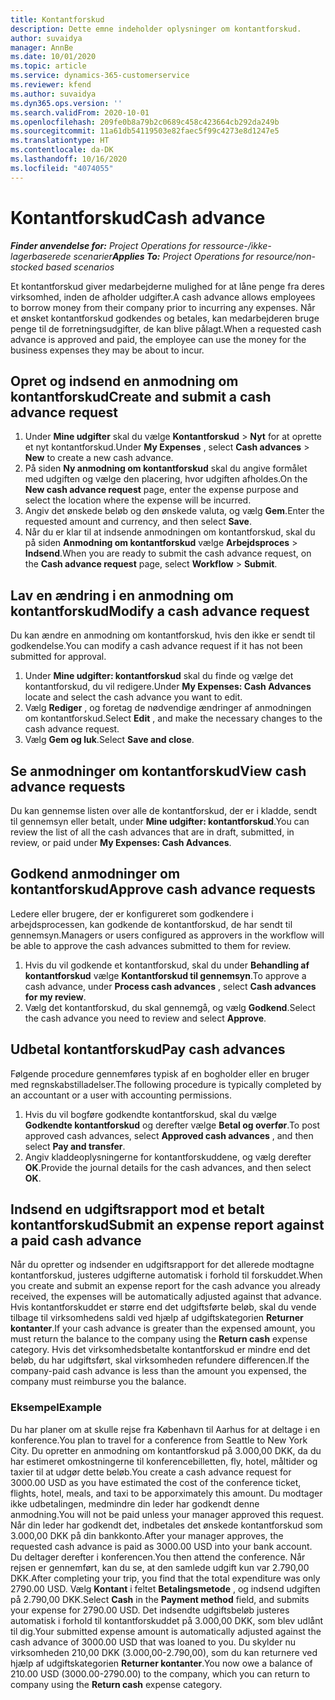 ```yaml
---
title: Kontantforskud
description: Dette emne indeholder oplysninger om kontantforskud.
author: suvaidya
manager: AnnBe
ms.date: 10/01/2020
ms.topic: article
ms.service: dynamics-365-customerservice
ms.reviewer: kfend
ms.author: suvaidya
ms.dyn365.ops.version: ''
ms.search.validFrom: 2020-10-01
ms.openlocfilehash: 209fe0b8a79b2c0689c458c423664cb292da249b
ms.sourcegitcommit: 11a61db54119503e82faec5f99c4273e8d1247e5
ms.translationtype: HT
ms.contentlocale: da-DK
ms.lasthandoff: 10/16/2020
ms.locfileid: "4074055"
---
```

# <a name="cash-advance"></a><span data-ttu-id="8fb77-103">Kontantforskud</span><span class="sxs-lookup"><span data-stu-id="8fb77-103">Cash advance</span></span>

<span data-ttu-id="8fb77-104">_**Finder anvendelse for:** Project Operations for ressource-/ikke-lagerbaserede scenarier_</span><span class="sxs-lookup"><span data-stu-id="8fb77-104">_**Applies To:** Project Operations for resource/non-stocked based scenarios_</span></span>

<span data-ttu-id="8fb77-105">Et kontantforskud giver medarbejderne mulighed for at låne penge fra deres virksomhed, inden de afholder udgifter.</span><span class="sxs-lookup"><span data-stu-id="8fb77-105">A cash advance allows employees to borrow money from their company prior to incurring any expenses.</span></span> <span data-ttu-id="8fb77-106">Når et ønsket kontantforskud godkendes og betales, kan medarbejderen bruge penge til de forretningsudgifter, de kan blive pålagt.</span><span class="sxs-lookup"><span data-stu-id="8fb77-106">When a requested cash advance is approved and paid, the employee can use the money for the business expenses they may be about to incur.</span></span> 

## <a name="create-and-submit-a-cash-advance-request"></a><span data-ttu-id="8fb77-107">Opret og indsend en anmodning om kontantforskud</span><span class="sxs-lookup"><span data-stu-id="8fb77-107">Create and submit a cash advance request</span></span>

1. <span data-ttu-id="8fb77-108">Under **Mine udgifter** skal du vælge **Kontantforskud** > **Nyt** for at oprette et nyt kontantforskud.</span><span class="sxs-lookup"><span data-stu-id="8fb77-108">Under **My Expenses** , select **Cash advances** > **New** to create a new cash advance.</span></span> 
2. <span data-ttu-id="8fb77-109">På siden **Ny anmodning om kontantforskud** skal du angive formålet med udgiften og vælge den placering, hvor udgiften afholdes.</span><span class="sxs-lookup"><span data-stu-id="8fb77-109">On the **New cash advance request** page, enter the expense purpose and select the location where the expense will be incurred.</span></span>
3. <span data-ttu-id="8fb77-110">Angiv det ønskede beløb og den ønskede valuta, og vælg **Gem**.</span><span class="sxs-lookup"><span data-stu-id="8fb77-110">Enter the requested amount and currency, and then select **Save**.</span></span> 
4. <span data-ttu-id="8fb77-111">Når du er klar til at indsende anmodningen om kontantforskud, skal du på siden **Anmodning om kontantforskud** vælge **Arbejdsproces** > **Indsend**.</span><span class="sxs-lookup"><span data-stu-id="8fb77-111">When you are ready to submit the cash advance request, on the **Cash advance request** page, select **Workflow** > **Submit**.</span></span>

## <a name="modify-a-cash-advance-request"></a><span data-ttu-id="8fb77-112">Lav en ændring i en anmodning om kontantforskud</span><span class="sxs-lookup"><span data-stu-id="8fb77-112">Modify a cash advance request</span></span>

<span data-ttu-id="8fb77-113">Du kan ændre en anmodning om kontantforskud, hvis den ikke er sendt til godkendelse.</span><span class="sxs-lookup"><span data-stu-id="8fb77-113">You can modify a cash advance request if it has not been submitted for approval.</span></span>

1. <span data-ttu-id="8fb77-114">Under **Mine udgifter: kontantforskud** skal du finde og vælge det kontantforskud, du vil redigere.</span><span class="sxs-lookup"><span data-stu-id="8fb77-114">Under **My Expenses: Cash Advances** locate and select the cash advance you want to edit.</span></span>
2. <span data-ttu-id="8fb77-115">Vælg **Rediger** , og foretag de nødvendige ændringer af anmodningen om kontantforskud.</span><span class="sxs-lookup"><span data-stu-id="8fb77-115">Select **Edit** , and make the necessary changes to the cash advance request.</span></span> 
3. <span data-ttu-id="8fb77-116">Vælg **Gem og luk**.</span><span class="sxs-lookup"><span data-stu-id="8fb77-116">Select **Save and close**.</span></span>


## <a name="view-cash-advance-requests"></a><span data-ttu-id="8fb77-117">Se anmodninger om kontantforskud</span><span class="sxs-lookup"><span data-stu-id="8fb77-117">View cash advance requests</span></span>
<span data-ttu-id="8fb77-118">Du kan gennemse listen over alle de kontantforskud, der er i kladde, sendt til gennemsyn eller betalt, under **Mine udgifter: kontantforskud**.</span><span class="sxs-lookup"><span data-stu-id="8fb77-118">You can review the list of all the cash advances that are in draft, submitted, in review, or paid under **My Expenses: Cash Advances**.</span></span> 

## <a name="approve-cash-advance-requests"></a><span data-ttu-id="8fb77-119">Godkend anmodninger om kontantforskud</span><span class="sxs-lookup"><span data-stu-id="8fb77-119">Approve cash advance requests</span></span>

<span data-ttu-id="8fb77-120">Ledere eller brugere, der er konfigureret som godkendere i arbejdsprocessen, kan godkende de kontantforskud, de har sendt til gennemsyn.</span><span class="sxs-lookup"><span data-stu-id="8fb77-120">Managers or users configured as approvers in the workflow will be able to approve the cash advances submitted to them for review.</span></span> 

1. <span data-ttu-id="8fb77-121">Hvis du vil godkende et kontantforskud, skal du under **Behandling af kontantforskud** vælge **Kontantforskud til gennemsyn**.</span><span class="sxs-lookup"><span data-stu-id="8fb77-121">To approve a cash advance, under **Process cash advances** , select **Cash advances for my review**.</span></span>
2. <span data-ttu-id="8fb77-122">Vælg det kontantforskud, du skal gennemgå, og vælg **Godkend**.</span><span class="sxs-lookup"><span data-stu-id="8fb77-122">Select the cash advance you need to review and select **Approve**.</span></span>  

## <a name="pay-cash-advances"></a><span data-ttu-id="8fb77-123">Udbetal kontantforskud</span><span class="sxs-lookup"><span data-stu-id="8fb77-123">Pay cash advances</span></span> 
<span data-ttu-id="8fb77-124">Følgende procedure gennemføres typisk af en bogholder eller en bruger med regnskabstilladelser.</span><span class="sxs-lookup"><span data-stu-id="8fb77-124">The following procedure is typically completed by an accountant or a user with accounting permissions.</span></span>

1. <span data-ttu-id="8fb77-125">Hvis du vil bogføre godkendte kontantforskud, skal du vælge **Godkendte kontantforskud** og derefter vælge **Betal og overfør**.</span><span class="sxs-lookup"><span data-stu-id="8fb77-125">To post approved cash advances, select **Approved cash advances** , and then select **Pay and transfer**.</span></span>  
2. <span data-ttu-id="8fb77-126">Angiv kladdeoplysningerne for kontantforskuddene, og vælg derefter **OK**.</span><span class="sxs-lookup"><span data-stu-id="8fb77-126">Provide the journal details for the cash advances, and then select **OK**.</span></span> 

## <a name="submit-an-expense-report-against-a-paid-cash-advance"></a><span data-ttu-id="8fb77-127">Indsend en udgiftsrapport mod et betalt kontantforskud</span><span class="sxs-lookup"><span data-stu-id="8fb77-127">Submit an expense report against a paid cash advance</span></span> 

<span data-ttu-id="8fb77-128">Når du opretter og indsender en udgiftsrapport for det allerede modtagne kontantforskud, justeres udgifterne automatisk i forhold til forskuddet.</span><span class="sxs-lookup"><span data-stu-id="8fb77-128">When you create and submit an expense report for the cash advance you already received, the expenses will be automatically adjusted against that advance.</span></span> <span data-ttu-id="8fb77-129">Hvis kontantforskuddet er større end det udgiftsførte beløb, skal du vende tilbage til virksomhedens saldi ved hjælp af udgiftskategorien **Returner kontanter**.</span><span class="sxs-lookup"><span data-stu-id="8fb77-129">If your cash advance is greater than the expensed amount, you must return the balance to the company using the **Return cash** expense category.</span></span> <span data-ttu-id="8fb77-130">Hvis det virksomhedsbetalte kontantforskud er mindre end det beløb, du har udgiftsført, skal virksomheden refundere differencen.</span><span class="sxs-lookup"><span data-stu-id="8fb77-130">If the company-paid cash advance is less than the amount you expensed, the company must reimburse you the balance.</span></span> 

### <a name="example"></a><span data-ttu-id="8fb77-131">Eksempel</span><span class="sxs-lookup"><span data-stu-id="8fb77-131">Example</span></span>
<span data-ttu-id="8fb77-132">Du har planer om at skulle rejse fra København til Aarhus for at deltage i en konference.</span><span class="sxs-lookup"><span data-stu-id="8fb77-132">You plan to travel for a conference from Seattle to New York City.</span></span> <span data-ttu-id="8fb77-133">Du opretter en anmodning om kontantforskud på 3.000,00 DKK, da du har estimeret omkostningerne til konferencebilletten, fly, hotel, måltider og taxier til at udgør dette beløb.</span><span class="sxs-lookup"><span data-stu-id="8fb77-133">You create a cash advance request for 3000.00 USD as you have estimated the cost of the conference ticket, flights, hotel, meals, and taxi to be apporximately this amount.</span></span> <span data-ttu-id="8fb77-134">Du modtager ikke udbetalingen, medmindre din leder har godkendt denne anmodning.</span><span class="sxs-lookup"><span data-stu-id="8fb77-134">You will not be paid unless your manager approved this request.</span></span> <span data-ttu-id="8fb77-135">Når din leder har godkendt det, indbetales det ønskede kontantforskud som 3.000,00 DKK på din bankkonto.</span><span class="sxs-lookup"><span data-stu-id="8fb77-135">After your manager approves, the requested cash advance is paid as 3000.00 USD into your bank account.</span></span> <span data-ttu-id="8fb77-136">Du deltager derefter i konferencen.</span><span class="sxs-lookup"><span data-stu-id="8fb77-136">You then attend the conference.</span></span> <span data-ttu-id="8fb77-137">Når rejsen er gennemført, kan du se, at den samlede udgift kun var 2.790,00 DKK.</span><span class="sxs-lookup"><span data-stu-id="8fb77-137">After completing your trip, you find that the total expenditure was only 2790.00 USD.</span></span> <span data-ttu-id="8fb77-138">Vælg **Kontant** i feltet **Betalingsmetode** , og indsend udgiften på 2.790,00 DKK.</span><span class="sxs-lookup"><span data-stu-id="8fb77-138">Select **Cash** in the **Payment method** field, and submits your expense for 2790.00 USD.</span></span> <span data-ttu-id="8fb77-139">Det indsendte udgiftsbeløb justeres automatisk i forhold til kontantforskuddet på 3.000,00 DKK, som blev udlånt til dig.</span><span class="sxs-lookup"><span data-stu-id="8fb77-139">Your submitted expense amount is automatically adjusted against the cash advance of 3000.00 USD that was loaned to you.</span></span> <span data-ttu-id="8fb77-140">Du skylder nu virksomheden 210,00 DKK (3.000,00-2.790,00), som du kan returnere ved hjælp af udgiftskategorien **Returner kontanter**.</span><span class="sxs-lookup"><span data-stu-id="8fb77-140">You now owe a balance of 210.00 USD (3000.00-2790.00) to the company, which you can return to company using the **Return cash** expense category.</span></span> 
